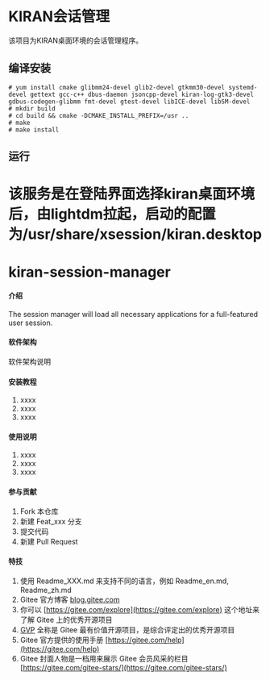 # KIRAN会话管理
该项目为KIRAN桌面环境的会话管理程序。

## 编译安装
```
# yum install cmake glibmm24-devel glib2-devel gtkmm30-devel systemd-devel gettext gcc-c++ dbus-daemon jsoncpp-devel kiran-log-gtk3-devel gdbus-codegen-glibmm fmt-devel gtest-devel libICE-devel libSM-devel
# mkdir build
# cd build && cmake -DCMAKE_INSTALL_PREFIX=/usr ..
# make
# make install
```

## 运行
该服务是在登陆界面选择kiran桌面环境后，由lightdm拉起，启动的配置为/usr/share/xsession/kiran.desktop
=======
# kiran-session-manager

#### 介绍
The session manager will load all necessary applications for a full-featured user session.

#### 软件架构
软件架构说明


#### 安装教程

1.  xxxx
2.  xxxx
3.  xxxx

#### 使用说明

1.  xxxx
2.  xxxx
3.  xxxx

#### 参与贡献

1.  Fork 本仓库
2.  新建 Feat_xxx 分支
3.  提交代码
4.  新建 Pull Request


#### 特技

1.  使用 Readme\_XXX.md 来支持不同的语言，例如 Readme\_en.md, Readme\_zh.md
2.  Gitee 官方博客 [blog.gitee.com](https://blog.gitee.com)
3.  你可以 [https://gitee.com/explore](https://gitee.com/explore) 这个地址来了解 Gitee 上的优秀开源项目
4.  [GVP](https://gitee.com/gvp) 全称是 Gitee 最有价值开源项目，是综合评定出的优秀开源项目
5.  Gitee 官方提供的使用手册 [https://gitee.com/help](https://gitee.com/help)
6.  Gitee 封面人物是一档用来展示 Gitee 会员风采的栏目 [https://gitee.com/gitee-stars/](https://gitee.com/gitee-stars/)
